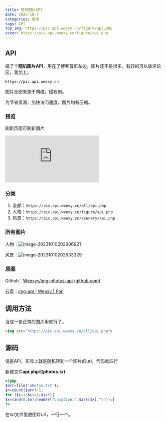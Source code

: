 ```yaml
---
title: 随机图片API
date: 2023-10-7
categories: 服务
tags: API
top_img: https://pic.api.weexy.cn/figure/api.php
cover: https://pic.api.weexy.cn/figure/api.php
---
```


## API

搞了个**随机图片API**，用在了博客首页左边，图片还不是很多，有好的可以放评论区，我加上。

`https://pic.api.weexy.cn`

图片全部来源于网络，侵权删。

为节省资源，加快访问速度，图片均有压缩。

### 预览

刷新页面可刷新图片

![api](https://pic.api.weexy.cn/all/api.php)

### 分类

1. 全部：`https://pic.api.weexy.cn/all/api.php`
2. 人物：`https://pic.api.weexy.cn/figure/api.php`
3. 风景：`https://pic.api.weexy.cn/scenery/api.php`

### 所有图片

人物：![image-20231010202606921](image-20231010202606921.jpg)

风景：![image-20231010202633329](image-20231010202633329.jpg)

### 原图

Github：[Weexyy/img-photos-api (github.com)](https://github.com/Weexyy/img-photos-api)

云盘：[img-api | Weexy | Pan](https://pan.weexy.cn/壁纸/img-api)

## 调用方法

当成一张正常的图片用就行了。

```html
<img src="https://pic.api.weexy.cn/all/api.php">
```

## 源码

说是API，实际上就是随机转到一个图片的url，代码就四行

新建文件**api.php**和**photos.txt**

```php
<?php
$arr=file('photos.txt');
$n=count($arr)-1;
for ($i=1;$i<=1;$i++){
$x=rand(0,$n);header("Location:".$arr[$x],"\n");}
?> 
```

在txt文件里放图片url，一行一个。

